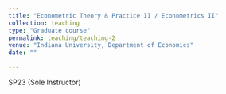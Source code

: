 ```yaml
---
title: "Econometric Theory & Practice II / Econometrics II"
collection: teaching
type: "Graduate course"
permalink: teaching/teaching-2
venue: "Indiana University, Department of Economics"
date: ""

---
```


SP23 (Sole Instructor)

